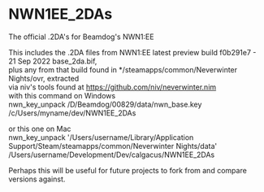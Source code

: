 # NWN1EE_2DAs
The official .2DA's for Beamdog's NWN1:EE

This includes the .2DA files from NWN1:EE latest preview build f0b291e7 - 21 Sep 2022
 base_2da.bif,\
plus any from that build found in */steamapps/common/Neverwinter Nights/ovr, extracted\
via niv's tools found at https://github.com/niv/neverwinter.nim \
with this command on Windows\
nwn_key_unpack /D/Beamdog/00829/data/nwn_base.key /c/Users/myname/dev/NWN1EE_2DAs 

or this one on Mac\
nwn_key_unpack '/Users/username/Library/Application Support/Steam/steamapps/common/Neverwinter Nights/data' /Users/username/Development/Dev/calgacus/NWN1EE_2DAs

Perhaps this will be useful for future projects to fork from and compare versions against.
  
